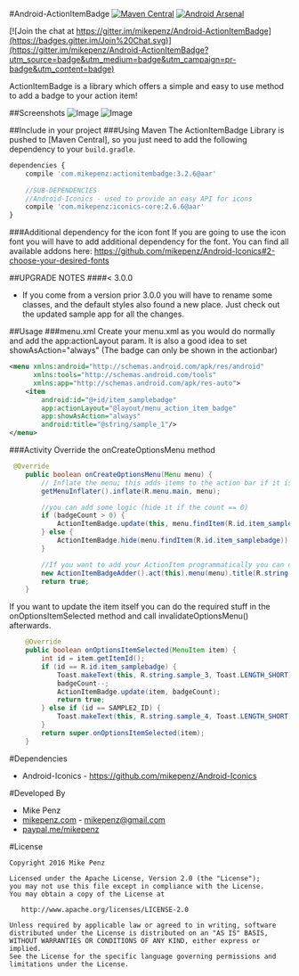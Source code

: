 #Android-ActionItemBadge [![Maven Central](https://maven-badges.herokuapp.com/maven-central/com.mikepenz/actionitembadge/badge.svg?style=flat)](https://maven-badges.herokuapp.com/maven-central/com.mikepenz/actionitembadge) [![Android Arsenal](http://img.shields.io/badge/Android%20Arsenal-Android--ActionItemBadge-brightgreen.svg?style=flat)](http://android-arsenal.com/details/1/755)

[![Join the chat at https://gitter.im/mikepenz/Android-ActionItemBadge](https://badges.gitter.im/Join%20Chat.svg)](https://gitter.im/mikepenz/Android-ActionItemBadge?utm_source=badge&utm_medium=badge&utm_campaign=pr-badge&utm_content=badge)

ActionItemBadge is a library which offers a simple and easy to use method to add a badge to your action item!

##Screenshots
![Image](https://raw.githubusercontent.com/mikepenz/Android-ActionItemBadge/develop/DEV/screenshot/screenshot1_small.png)
![Image](https://raw.githubusercontent.com/mikepenz/Android-ActionItemBadge/develop/DEV/screenshot/screenshot2_small.png)

##Include in your project
###Using Maven
The ActionItemBadge Library is pushed to [Maven Central], so you just need to add the following dependency to your `build.gradle`.

```javascript
dependencies {
	compile 'com.mikepenz:actionitembadge:3.2.6@aar'
	
	//SUB-DEPENDENCIES
	//Android-Iconics - used to provide an easy API for icons 
    compile 'com.mikepenz:iconics-core:2.6.6@aar'
}
```

###Additional dependency for the icon font
If you are going to use the icon font you will have to add additional dependency for the font. 
You can find all available addons here: https://github.com/mikepenz/Android-Iconics#2-choose-your-desired-fonts

##UPGRADE NOTES
####< 3.0.0
- If you come from a version prior 3.0.0 you will have to rename some classes, and the default styles also found a new place. Just check out the updated sample app for all the changes.

##Usage
###menu.xml
Create your menu.xml as you would do normally and add the app:actionLayout param.
It is also a good idea to set showAsAction="always" (The badge can only be shown in the actionbar)
```xml
<menu xmlns:android="http://schemas.android.com/apk/res/android"
      xmlns:tools="http://schemas.android.com/tools"
      xmlns:app="http://schemas.android.com/apk/res-auto">
    <item
        android:id="@+id/item_samplebadge"
        app:actionLayout="@layout/menu_action_item_badge"
        app:showAsAction="always"
        android:title="@string/sample_1"/>
</menu>
```
###Activity
Override the onCreateOptionsMenu method
```java
 @Override
    public boolean onCreateOptionsMenu(Menu menu) {
        // Inflate the menu; this adds items to the action bar if it is present.
        getMenuInflater().inflate(R.menu.main, menu);

	    //you can add some logic (hide it if the count == 0)
        if (badgeCount > 0) {
            ActionItemBadge.update(this, menu.findItem(R.id.item_samplebadge), FontAwesome.Icon.faw_android, ActionItemBadge.BadgeStyles.DARK_GREY, badgeCount);
        } else {
            ActionItemBadge.hide(menu.findItem(R.id.item_samplebadge));
        }

	    //If you want to add your ActionItem programmatically you can do this too. You do the following:
        new ActionItemBadgeAdder().act(this).menu(menu).title(R.string.sample_2).itemDetails(0, SAMPLE2_ID, 1).showAsAction(MenuItem.SHOW_AS_ACTION_ALWAYS).add(bigStyle, 1);
        return true;
    }
```

If you want to update the item itself you can do the required stuff in the onOptionsItemSelected method and
call invalidateOptionsMenu() afterwards.
```java
    @Override
    public boolean onOptionsItemSelected(MenuItem item) {
        int id = item.getItemId();
        if (id == R.id.item_samplebadge) {
            Toast.makeText(this, R.string.sample_3, Toast.LENGTH_SHORT).show();
            badgeCount--;
            ActionItemBadge.update(item, badgeCount);
            return true;
        } else if (id == SAMPLE2_ID) {
            Toast.makeText(this, R.string.sample_4, Toast.LENGTH_SHORT).show();
        }
        return super.onOptionsItemSelected(item);
    }
```

#Dependencies
* Android-Iconics - https://github.com/mikepenz/Android-Iconics


#Developed By

* Mike Penz 
 * [mikepenz.com](http://mikepenz.com) - <mikepenz@gmail.com>
 * [paypal.me/mikepenz](http://paypal.me/mikepenz)

#License

    Copyright 2016 Mike Penz

    Licensed under the Apache License, Version 2.0 (the "License");
    you may not use this file except in compliance with the License.
    You may obtain a copy of the License at

       http://www.apache.org/licenses/LICENSE-2.0

    Unless required by applicable law or agreed to in writing, software
    distributed under the License is distributed on an "AS IS" BASIS,
    WITHOUT WARRANTIES OR CONDITIONS OF ANY KIND, either express or implied.
    See the License for the specific language governing permissions and
    limitations under the License.

